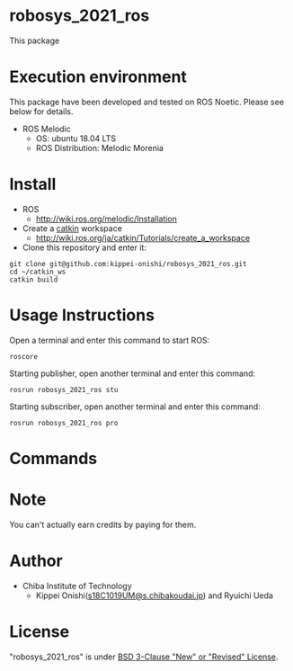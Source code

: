 # robosys_2021_ros

This package 

# Execution environment
This package have been developed and tested on ROS Noetic. Please see below for details.

- ROS Melodic
  - OS: ubuntu 18.04 LTS
  - ROS Distribution: Melodic Morenia
# Install
- ROS
  - http://wiki.ros.org/melodic/Installation
- Create a [catkin](http://wiki.ros.org/catkin#Installing_catkin) workspace
  - http://wiki.ros.org/ja/catkin/Tutorials/create_a_workspace
- Clone this repository and enter it:
```
git clone git@github.com:kippei-onishi/robosys_2021_ros.git
cd ~/catkin_ws
catkin build
```
# Usage Instructions
Open a terminal and enter this command to start ROS:
```
roscore
```
Starting publisher, open another terminal and enter this command:
```
rosrun robosys_2021_ros stu
```
Starting subscriber, open another terminal and enter this command:
```
rosrun robosys_2021_ros pro
```
# Commands


# Note

You can't actually earn credits by paying for them.

# Author
- Chiba Institute of Technology 
  - Kippei Onishi(s18C1019UM@s.chibakoudai.jp) and Ryuichi Ueda  

# License

"robosys_2021_ros" is under [BSD 3-Clause "New" or "Revised" License](https://en.wikipedia.org/wiki/BSD_licenses).
